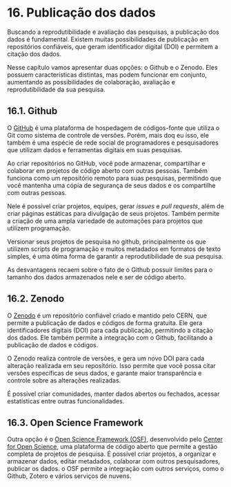 # 16. Publicação dos dados

Buscando a reprodutibilidade e avaliação das pesquisas, a publicação dos dados é fundamental. Existem muitas possibilidades de publicação em repositórios confiáveis, que geram identificador digital (DOI) e permitem a citação dos dados.

Nesse capítulo vamos apresentar duas opções: o Github e o Zenodo. Eles possuem características distintas, mas podem funcionar em conjunto, aumentando as possibilidades de colaboração, avaliação e reprodutibilidade da sua pesquisa.

## 16.1. Github

O [GitHub](https://github.com/) é uma plataforma de hospedagem de códigos-fonte que utiliza o Git como sistema de controle de versões. Porém, mais doq eu isso, ele também é uma espécie de rede social de programadores e pesquisadores que utilizam dados e ferramentas digitais em suas pesquisas. 

Ao criar repositórios no GitHub, você pode armazenar, compartilhar e colaborar em projetos de código aberto com outras pessoas. Também funciona como um repositório remoto para suas pesquisas, permitindo que você mantenha uma cópia de segurança de seus dados e os compartilhe com outras pessoas.

Nele é possível criar projetos, equipes, gerar *issues* e *pull requests*, além de criar páginas estáticas para divulgação de seus projetos. Também permite a criação de uma ampla variedade de automações para projetos que utilizem programação.

Versionar seus projetos de pesquisa no github, principalmente os que utilizem scripts de programação e muitos metadados em formatos de texto simples, é uma ótima forma de garantir a reprodutibilidade de sua pesquisa.

As desvantagens recaem sobre o fato de o Github possuir limites para o tamanho dos dados armazenados nele e ser de código aberto.

## 16.2. Zenodo

O [Zenodo](https://zenodo.org/) é um repositório confiável criado e mantido pelo CERN, que permite a publicação de dados e códigos de forma gratuita. Ele gera identificadores digitais (DOI) para cada publicação, permitindo a citação dos dados. Ele também permite a integração com o Github, facilitando a publicação de dados e códigos.

O Zenodo realiza controle de versões, e gera um novo DOI para cada alteração realizada em seu repositório. Isso permite que você possa citar versões específicas de seus dados, e garante maior transparência e controle sobre as alterações realizadas.

É possível criar comunidades, manter dados abertos ou fechados, acessar estatísticas entre outras funcionalidades.

## 16.3. Open Science Framework

Outra opção é o [Open Science Framework (OSF)](https://osf.io/), desenvolvido pelo [Center for Open Science](https://www.cos.io/), uma plataforma de código aberto que permite a gestão completa de projetos de pesquisa. É possível criar projetos, a organizar e armazenar dados, editar metadados, colaborar com outros pesquisadores, publicar os dados. o OSF permite a integração com outros serviços, como o Github, Zotero e vários serviços de nuvens.